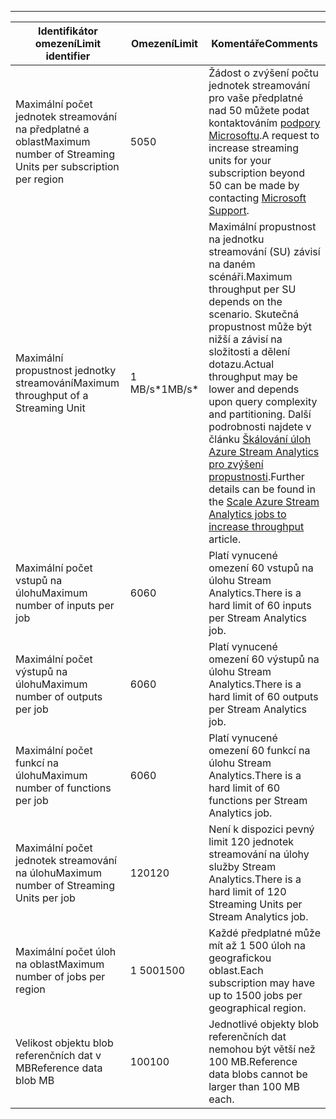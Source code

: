 ---
| <span data-ttu-id="d2110-101">Identifikátor omezení</span><span class="sxs-lookup"><span data-stu-id="d2110-101">Limit identifier</span></span> | <span data-ttu-id="d2110-102">Omezení</span><span class="sxs-lookup"><span data-stu-id="d2110-102">Limit</span></span> | <span data-ttu-id="d2110-103">Komentáře</span><span class="sxs-lookup"><span data-stu-id="d2110-103">Comments</span></span> |
| --- | --- | --- |
| <span data-ttu-id="d2110-104">Maximální počet jednotek streamování na předplatné a oblast</span><span class="sxs-lookup"><span data-stu-id="d2110-104">Maximum number of Streaming Units per subscription per region</span></span> |<span data-ttu-id="d2110-105">50</span><span class="sxs-lookup"><span data-stu-id="d2110-105">50</span></span> |<span data-ttu-id="d2110-106">Žádost o zvýšení počtu jednotek streamování pro vaše předplatné nad 50 můžete podat kontaktováním [podpory Microsoftu](https://support.microsoft.com/en-us).</span><span class="sxs-lookup"><span data-stu-id="d2110-106">A request to increase streaming units for your subscription beyond 50 can be made by contacting [Microsoft Support](https://support.microsoft.com/en-us).</span></span> |
| <span data-ttu-id="d2110-107">Maximální propustnost jednotky streamování</span><span class="sxs-lookup"><span data-stu-id="d2110-107">Maximum throughput of a Streaming Unit</span></span> |<span data-ttu-id="d2110-108">1 MB/s*</span><span class="sxs-lookup"><span data-stu-id="d2110-108">1MB/s*</span></span> |<span data-ttu-id="d2110-109">Maximální propustnost na jednotku streamování (SU) závisí na daném scénáři.</span><span class="sxs-lookup"><span data-stu-id="d2110-109">Maximum throughput per SU depends on the scenario.</span></span> <span data-ttu-id="d2110-110">Skutečná propustnost může být nižší a závisí na složitosti a dělení dotazu.</span><span class="sxs-lookup"><span data-stu-id="d2110-110">Actual throughput may be lower and depends upon query complexity and partitioning.</span></span> <span data-ttu-id="d2110-111">Další podrobnosti najdete v článku [Škálování úloh Azure Stream Analytics pro zvýšení propustnosti](../articles/stream-analytics/stream-analytics-scale-jobs.md).</span><span class="sxs-lookup"><span data-stu-id="d2110-111">Further details can be found in the [Scale Azure Stream Analytics jobs to increase throughput](../articles/stream-analytics/stream-analytics-scale-jobs.md) article.</span></span> |
| <span data-ttu-id="d2110-112">Maximální počet vstupů na úlohu</span><span class="sxs-lookup"><span data-stu-id="d2110-112">Maximum number of inputs per job</span></span> |<span data-ttu-id="d2110-113">60</span><span class="sxs-lookup"><span data-stu-id="d2110-113">60</span></span> |<span data-ttu-id="d2110-114">Platí vynucené omezení 60 vstupů na úlohu Stream Analytics.</span><span class="sxs-lookup"><span data-stu-id="d2110-114">There is a hard limit of 60 inputs per Stream Analytics job.</span></span> |
| <span data-ttu-id="d2110-115">Maximální počet výstupů na úlohu</span><span class="sxs-lookup"><span data-stu-id="d2110-115">Maximum number of outputs per job</span></span> |<span data-ttu-id="d2110-116">60</span><span class="sxs-lookup"><span data-stu-id="d2110-116">60</span></span> |<span data-ttu-id="d2110-117">Platí vynucené omezení 60 výstupů na úlohu Stream Analytics.</span><span class="sxs-lookup"><span data-stu-id="d2110-117">There is a hard limit of 60 outputs per Stream Analytics job.</span></span> |
| <span data-ttu-id="d2110-118">Maximální počet funkcí na úlohu</span><span class="sxs-lookup"><span data-stu-id="d2110-118">Maximum number of functions per job</span></span> |<span data-ttu-id="d2110-119">60</span><span class="sxs-lookup"><span data-stu-id="d2110-119">60</span></span> |<span data-ttu-id="d2110-120">Platí vynucené omezení 60 funkcí na úlohu Stream Analytics.</span><span class="sxs-lookup"><span data-stu-id="d2110-120">There is a hard limit of 60 functions per Stream Analytics job.</span></span> |
| <span data-ttu-id="d2110-121">Maximální počet jednotek streamování na úlohu</span><span class="sxs-lookup"><span data-stu-id="d2110-121">Maximum number of Streaming Units per job</span></span> |<span data-ttu-id="d2110-122">120</span><span class="sxs-lookup"><span data-stu-id="d2110-122">120</span></span> |<span data-ttu-id="d2110-123">Není k dispozici pevný limit 120 jednotek streamování na úlohy služby Stream Analytics.</span><span class="sxs-lookup"><span data-stu-id="d2110-123">There is a hard limit of 120 Streaming Units per Stream Analytics job.</span></span> |
| <span data-ttu-id="d2110-124">Maximální počet úloh na oblast</span><span class="sxs-lookup"><span data-stu-id="d2110-124">Maximum number of jobs per region</span></span> |<span data-ttu-id="d2110-125">1 500</span><span class="sxs-lookup"><span data-stu-id="d2110-125">1500</span></span> |<span data-ttu-id="d2110-126">Každé předplatné může mít až 1 500 úloh na geografickou oblast.</span><span class="sxs-lookup"><span data-stu-id="d2110-126">Each subscription may have up to 1500 jobs per geographical region.</span></span> |
| <span data-ttu-id="d2110-127">Velikost objektu blob referenčních dat v MB</span><span class="sxs-lookup"><span data-stu-id="d2110-127">Reference data blob MB</span></span> | <span data-ttu-id="d2110-128">100</span><span class="sxs-lookup"><span data-stu-id="d2110-128">100</span></span> | <span data-ttu-id="d2110-129">Jednotlivé objekty blob referenčních dat nemohou být větší než 100 MB.</span><span class="sxs-lookup"><span data-stu-id="d2110-129">Reference data blobs cannot be larger than 100 MB each.</span></span> |

